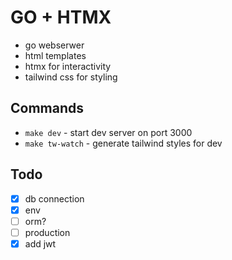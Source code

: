 # GO + HTMX

- go webserwer
- html templates
- htmx for interactivity
- tailwind css for styling

## Commands

- `make dev` - start dev server on port 3000
- `make tw-watch` - generate tailwind styles for dev

## Todo

- [x] db connection
- [x] env
- [ ] orm?
- [ ] production
- [x] add jwt
